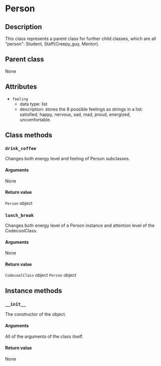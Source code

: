 # Person

## Description
This class represents a parent class for further child classes, which are all "person": Student, Staff(Creepy_guy, Mentor).

## Parent class
None

## Attributes

* ```feeling```
  * data type: list
  * description: stores the 8 possible feelings as strings in a list: satisfied, happy, nervous, sad, mad, proud, energized, uncomfortable.


## Class methods

### ```drink_coffee```

Changes both energy level and feeling of Person subclasses.

#### Arguments
None

#### Return value

```Person``` object

### ```lunch_break```

Changes both energy level of a Person instance and attention level of the CodecoolClass.

#### Arguments
None

#### Return value

```CodecoolClass``` object
```Person``` object

## Instance methods

### ```__init__```
The constructor of the object.

#### Arguments

All of the arguments of the class itself.

#### Return value
None
